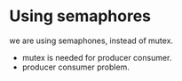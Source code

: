 # Using semaphores

we are using semaphones, instead of mutex.

- mutex is needed for producer consumer.
- producer consumer problem.
